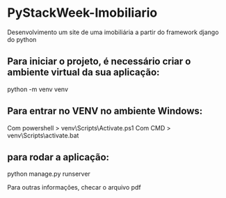 # PyStackWeek-Imobiliario
Desenvolvimento um site de uma imobiliária a partir do framework django do python

## Para iniciar o projeto, é necessário criar o ambiente virtual da sua aplicação:
python -m venv venv

## Para entrar no VENV no ambiente Windows:
Com powershell > venv\Scripts\Activate.ps1
Com CMD > venv\Scripts\activate.bat

## para rodar a aplicação:
python manage.py runserver

Para outras informações, checar o arquivo pdf

